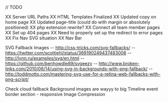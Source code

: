 // TODO

XX Server URL Paths
XX HTML Templates Finalized
XX Updated copy on home page
XX Updated page-title  (could do with margin or absolutely positioned)
XX php extension rewrite?
XX Connect all team member pages
XX Set up 404 pages
XX Need to properly set up the redirect to error pages
XX Fix Nav SVG situation
XX Nav Bar



SVG Fallback Images
-- http://css-tricks.com/svg-fallbacks/
-- https://twitter.com/scottjehl/status/369190249437483008
-- http://lynn.ru/examples/svg/en.html
-- https://github.com/benhowdle89/svgeezy
-- http://www.broken-links.com/2010/06/14/using-svg-in-backgrounds-with-png-fallback/
-- http://toddmotto.com/mastering-svg-use-for-a-retina-web-fallbacks-with-png-script/

Check cloud fallback
Background images are wayyy to big
Timeline event border section - responsive
Image Compression


